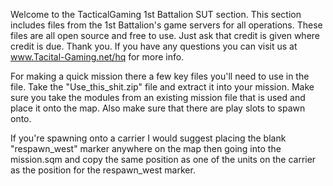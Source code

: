 ﻿Welcome to the TacticalGaming 1st Battalion SUT section. This section includes files from the 1st Battalion's game servers for all operations. These files are all open source and free to use. Just ask that credit is given where credit is due. Thank you.
If you have any questions you can visit us at www.Tacital-Gaming.net/hq for more info.

For making a quick mission there a few key files you'll need to use in the file. Take the "Use_this_shit.zip" file and extract it into your mission. Make sure you take the modules from an existing mission file that is used and place it onto the map. Also make sure that there are play slots to spawn onto.

If you're spawning onto a carrier I would suggest placing the blank "respawn_west" marker anywhere on the map then going into the mission.sqm and copy the same position as one of the units on the carrier as the position for the respawn_west marker. 